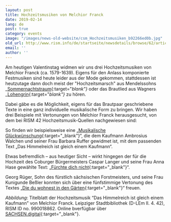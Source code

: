 ```yaml
---
layout: post
title: Hochzeitsmusiken von Melchior Franck
date: 2019-02-14
lang: de
post: true
category: events
image: "/images/news-old-website/csm_Hochzeitsmusiken_b92266ed0b.jpg"
old_url: http://www.rism.info/de/startseite/newsdetails/browse/62/article/64/wedding-music-by-melchior-franck.html
email: ''
author: ''
---
```



Am heutigen Valentinstag widmen wir uns drei Hochzeitsmusiken von Melchior Franck (ca. 1579-1639). Eigens für den Anlass komponierte Festmusiken sind heute leider aus der Mode gekommen, stattdessen ist heutzutage dann doch meist der "Hochzeitsmarsch" aus Mendelssohns _[Sommernachtstraum](https://opac.rism.info/search?id=464000394&View=rism){:target="_blank"}_ oder das Brautlied aus Wagners _[Lohengrin](https://opac.rism.info/search?id=280001580&View=rism){:target="_blank"}_ zu hören.

Dabei gäbe es die Möglichkeit, eigens für das Brautpaar geschriebene Texte in eine ganz individuelle musikalische Form zu bringen. Wir haben drei Beispiele mit Vertonungen von Melchior Franck herausgesucht, von dem bei RISM 42 Hochzeitsmusik-Quellen nachgewiesen sind:

So finden wir beispielsweise eine „[Musikalische Glückwünschung](https://opac.rism.info/search?id=00000990018862&View=rism){:target="_blank"}“, die dem Kaufmann Ambrosius Walchen und seiner Frau Barbara Ruffer gewidmet ist, mit dem passenden Text „Das Himmelreich ist gleich einem Kaufmann“.

Etwas befremdlich – aus heutiger Sicht – wirkt hingegen der für die Hochzeit des Coburger Bürgermeisters Caspar Langer und seine Frau Anna Hase gewählte Text: „[Fürchte dich nicht](https://opac.rism.info/search?id=00000990018910&View=rism){:target="_blank"}“.

Georg Rüger, Sohn des fürstlich sächsischen Forstmeisters, und seine Frau Kunigunde Beßler konnten sich über eine fünfstimmige Vertonung des Textes „[Die du wohnest in den Gärten](https://opac.rism.info/search?id=00000990018873&View=rism){:target="_blank"}“ freuen.



_Abbildung_: Titelblatt der Hochzeitsmusik “Das Himmelreich ist gleich einem Kaufmann” von Melchior Franck. Leipziger Stadtbibliothek (D-LEm II. 4. 42), RISM ID no. 990018862. Online bverfügbar über [SACHSEN.digital](https://sachsen.digital/werkansicht/dlf/197709/3/0/#){:target="_blank"}.



<script type="text/javascript">var switchTo5x=true;</script><script type="text/javascript" src="http://w.sharethis.com/button/buttons.js"></script><script type="text/javascript">stLight.options({publisher: "9b601438-1ce1-49d8-bfd7-9cff5df54c17", doNotHash: false, doNotCopy: false, hashAddressBar: false});</script>


